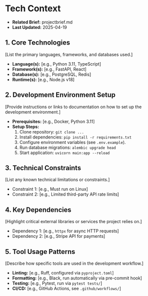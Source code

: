 # Tech Context

*   **Related Brief:** projectbrief.md
*   **Last Updated:** 2025-04-19

## 1. Core Technologies

[List the primary languages, frameworks, and databases used.]

*   **Language(s):** [e.g., Python 3.11, TypeScript]
*   **Framework(s):** [e.g., FastAPI, React]
*   **Database(s):** [e.g., PostgreSQL, Redis]
*   **Runtime(s):** [e.g., Node.js v18]

## 2. Development Environment Setup

[Provide instructions or links to documentation on how to set up the development environment.]

*   **Prerequisites:** [e.g., Docker, Python 3.11]
*   **Setup Steps:**
    1.  Clone repository: `git clone ...`
    2.  Install dependencies: `pip install -r requirements.txt`
    3.  Configure environment variables (see `.env.example`).
    4.  Run database migrations: `alembic upgrade head`
    5.  Start application: `uvicorn main:app --reload`

## 3. Technical Constraints

[List any known technical limitations or constraints.]

*   Constraint 1: [e.g., Must run on Linux]
*   Constraint 2: [e.g., Limited third-party API rate limits]

## 4. Key Dependencies

[Highlight critical external libraries or services the project relies on.]

*   Dependency 1: [e.g., `httpx` for async HTTP requests]
*   Dependency 2: [e.g., Stripe API for payments]

## 5. Tool Usage Patterns

[Describe how specific tools are used in the development workflow.]

*   **Linting:** [e.g., Ruff, configured via `pyproject.toml`]
*   **Formatting:** [e.g., Black, run automatically via pre-commit hook]
*   **Testing:** [e.g., Pytest, run via `pytest tests/`]
*   **CI/CD:** [e.g., GitHub Actions, see `.github/workflows/`]
